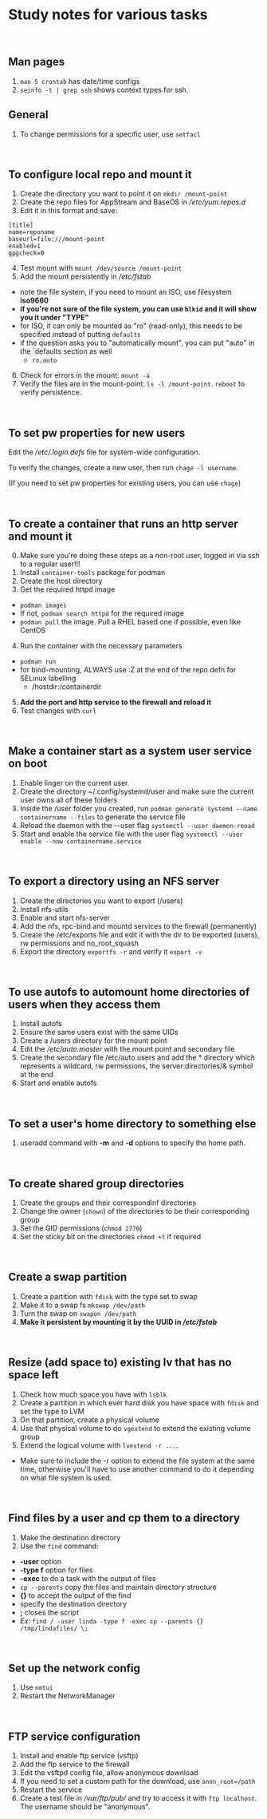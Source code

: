 # Study notes for various tasks

<br>

## Man pages 
1. `man 5 crontab` has date/time configs
2. `seinfo -t | grep ssh` shows context types for ssh. 


## General
1. To change permissions for a specific user, use `setfacl`


<br>

## To configure local repo and mount it
1. Create the directory you want to point it on `mkdir /mount-point`
2. Create the repo files for AppStream and BaseOS in */etc/yum.repos.d*
3. Edit it in this format and save:

```vim
[title]
name=reponame
baseurl=file:///mount-point
enabled=1
gpgcheck=0
```
4. Test mount with `mount /dev/source /mount-point`
5. Add the mount persistently in */etc/fstab*
  - note the file system, if you need to mount an ISO, use filesystem **iso9660**
  - **if you're not sure of the file system, you can use `blkid` and it will show you it under "TYPE"**
  - for ISO, it can only be mounted as "ro" (read-only), this needs to be specified instead of putting `defaults`
  - if the question asks you to "automatically mount", you can put "auto" in the `defaults section as well
    - `ro,auto`
6. Check for errors in the mount: `mount -a`
7. Verify the files are in the mount-point: `ls -l /mount-point`. `reboot` to verify persistence.

<br>

## To set pw properties for new users
Edit the */etc/.login.defs* file for system-wide configuration.

To verify the changes, create a new user, then run `chage -l username`.

(If you need to set pw properties for existing users, you can use `chage`)

<br>

## To create a container that runs an http server and mount it

0. Make sure you're doing these steps as a non-root user, logged in via ssh to a regular user!!!
1. Install `container-tools` package for podman
2. Create the host directory
3. Get the required httpd image
  - `podman images`
  - If not, `podman search httpd` for the required image
  - `podman pull` the image. Pull a RHEL based one if possible, even like CentOS
4. Run the container with the necessary parameters
  - `podman run`
  - for bind-mounting, ALWAYS use :Z at the end of the repo defn for SELinux labelling
    - /hostdir:/containerdir
5. **Add the port and http service to the firewall and reload it**
6. Test changes with `curl`

<br>

## Make a container start as a system user service on boot

1. Enable linger on the current user.
2. Create the directory ~/.config/systemd/user and make sure the current user owns all of these folders
3. Inside the /user folder you created, run `podman generate systemd --name containername --files` to generate the service file
4. Reload the daemon with the --user flag `systemctl --user daemon-reoad`
5. Start and enable the service file with the user flag `systemctl --user enable --now containername.service`

<br>

## To export a directory using an NFS server

1. Create the directories you want to export (/users)
2. Install nfs-utils
3. Enable and start nfs-server
4. Add the nfs, rpc-bind and mountd services to the firewall (permanently)
5. Create the /etc/exports file and edit it with the dir to be exported (users), rw permissions and no_root_squash
6. Export the directory `exportfs -r` and verify it `export -v`

<br>

## To use autofs to automount home directories of users when they access them

1. Install autofs
2. Ensure the same users exist with the same UIDs
3. Create a /users directory for the mount point
4. Edit the */etc/auto.master* with the mount point and secondary file
5. Create the secondary file /etc/auto.users and add the * directory which represents a wildcard, rw permissions, the server:directories/& symbol at the end
6. Start and enable autofs

<br>

## To set a user's home directory to something else

1. useradd command with **-m** and **-d** options to specify the home path.

<br>

## To create shared group directories 

1. Create the groups and their correspondinf directories
2. Change the owner (`chown`) of the directories to be their corresponding group 
3. Set the GID permissions (`chmod 2770`)
4. Set the sticky bit on the directories `chmod +t` if required

<br>

## Create a swap partition

1. Create a partition with `fdisk` with the type set to swap
2. Make it to a swap fs `mkswap /dev/path`  
3. Turn the swap on `swapon /dev/path`
4. **Make it persistent by mounting it by the UUID in */etc/fstab***

<br>

## Resize (add space to) existing lv that has no space left
1. Check how much space you have with `lsblk` 
2. Create a partition in which ever hard disk you have space with `fdisk` and set the type to LVM
3. On that partition, create a physical volume
4. Use that physical volume to do `vgextend` to extend the existing volume group 
5. Extend the logical volume with `lvextend -r ...`.
  - Make sure to include the -r option to extend the file system at the same time, otherwise you'll have to use another command to do it depending on what file system is used.

<br>

## Find files by a user and cp them to a directory
1. Make the destination directory
2. Use the `find` command:
  - **-user** option 
  - **-type f** option for files 
  - **-exec** to do a task with the output of files
  - `cp --parents` copy the files and maintain directory structure
  - **{}** to accept the output of the find
  - specify the destination directory
  - **\;** closes the script 
  - *Ex:* `find / -user linda -type f -exec cp --parents {} /tmp/lindafiles/ \;`

<br>

## Set up the network config
1. Use `nmtui` 
2. Restart the NetworkManager

<br>

## FTP service configuration
1. Install and enable ftp service (vsftp)
2. Add the ftp service to the firewall
3. Edit the vsftpd config file, allow anonymous download
4. If you need to set a custom path for the download, use `anon_root=/path`
5. Restart the service
6. Create a test file in */var/ftp/pub/* and try to access it with `ftp localhost`. The username should be "anonymous". 
